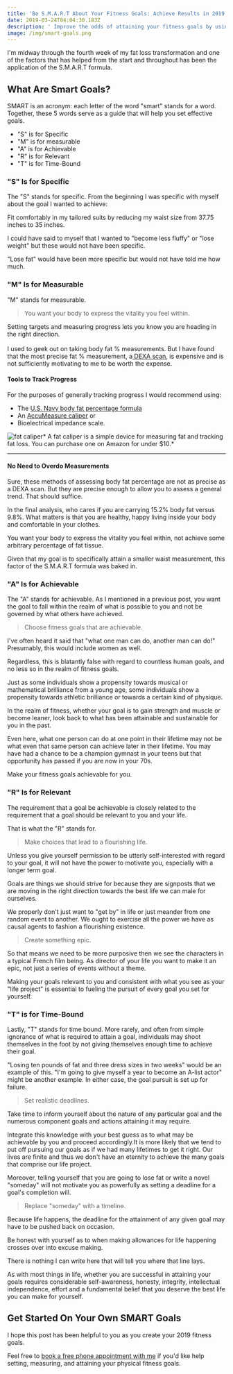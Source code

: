 ```yaml
---
title: 'Be S.M.A.R.T About Your Fitness Goals: Achieve Results in 2019'
date: 2019-03-24T04:04:30.183Z
description: ' Improve the odds of attaining your fitness goals by using the SMART method.'
image: /img/smart-goals.png
---
```

I'm midway through the fourth week of my fat loss transformation and one of the factors that has helped from the start and throughout has been the application of the S.M.A.R.T formula.  

## What Are Smart Goals?

SMART is an acronym: each letter of the word "smart" stands for a word. Together, these 5 words serve as a guide that will help you set effective goals. 

* "S" is for Specific
* "M" is for measurable
* "A" is for Achievable
* "R" is for Relevant
* "T" is for Time-Bound

### "S" Is for Specific

The "S" stands for specific. From the beginning I was specific with myself about the goal I wanted to achieve:  

Fit comfortably in my tailored suits by reducing my waist size from 37.75 inches to 35 inches.  

I could have said to myself that I wanted to "become less fluffy" or "lose weight" but these would not have been specific.  

"Lose fat" would have been more specific but would not have told me how much.

### "M" Is for Measurable

"M" stands for measurable. 

> You want your body to express the vitality you feel within.

Setting targets and measuring progress lets you know you are heading in the right direction. \
\
I used to geek out on taking body fat % measurements.  But I have found that the most precise fat % measurement, a[ DEXA scan](https://www.dexafit.com/services/dexa-scan/), is expensive and is not sufficiently motivating to me to be worth the expense.

#### Tools to Track Progress

For the purposes of generally tracking progress I would recommend using:

* The [U.S. Navy body fat percentage formula](https://www.omnicalculator.com/health/navy-body-fat)
* An [AccuMeasure caliper](https://www.accumeasurefitness.com/accu-measure-fitness-3000-body-fat-caliper.html) or 
* Bioelectrical impedance scale.  

![fat caliper](/img/fat-caliper.png "fat caliper")* A fat caliper is a simple device for measuring fat and tracking fat loss. You can purchase one on Amazon for under $10.*<hr>

#### No Need to Overdo Measurements

Sure, these methods of assessing body fat percentage are not as precise as a DEXA scan. But they are precise enough to allow you to assess a general trend. That should suffice.  

In the final analysis, who cares if you are carrying 15.2% body fat versus 9.8%.  What matters is that you are healthy, happy living inside your body and comfortable in your clothes.  

You want your body to express the vitality you feel within, not achieve some arbitrary percentage of fat tissue.  

Given that my goal is to specifically attain a smaller waist measurement, this factor of the S.M.A.R.T formula was baked in.

### "A" Is for Achievable

The "A" stands for achievable.  As I mentioned in a previous post, you want the goal to fall within the realm of what is possible to you and not be governed by what others have achieved.  

> Choose fitness goals that are achievable.

I've often heard it said that "what one man can do, another man can do!"  Presumably, this would include women as well.  

Regardless, this is blatantly false with regard to countless human goals, and no less so in the realm of fitness goals.

Just as some individuals show a propensity towards musical or mathematical brilliance from a young age, some individuals show a propensity towards athletic brilliance or towards a certain kind of physique. 

In the realm of fitness, whether your goal is to gain strength and muscle or become leaner, look back to what has been attainable and sustainable for you in the past.  

Even here, what one person can do at one point in their lifetime may not be what even that same person can achieve later in their lifetime.  You may have had a chance to be a champion gymnast in your teens but that opportunity has passed if you are now in your 70s.

Make your fitness goals achievable for you.

### "R" Is for Relevant

The requirement that a goal be achievable is closely related to the requirement that a goal should be relevant to you and your life. 

That is what the  "R" stands for.  

> Make choices that lead to a flourishing life.

Unless you give yourself permission to be utterly self-interested with regard to your goal, it will not have the power to motivate you, especially with a longer term goal.  

Goals are things we should strive for because they are signposts that we are moving in the right direction towards the best life we can male for ourselves.  

We properly don't just want to "get by" in life or just meander from one random event to another.  We ought to exercise all the power we have as causal agents to fashion a flourishing existence.  

> Create something epic.

So that means we need to be more purposive then we see the characters in a typical French film being.  As director of your life you want to make it an epic, not just a series of events without a theme.  

Making your goals relevant to you and consistent with what you see as your "life project"  is essential to fueling the pursuit of every goal you set for yourself.

### "T" is for Time-Bound

Lastly, "T" stands for time bound.  More rarely, and often from simple ignorance of what is required to attain a goal, individuals may shoot themselves in the foot by not giving themselves enough time to achieve their goal.  

"Losing ten pounds of fat and three dress sizes in two weeks" would be an example of this.  "I'm going to give myself a year to become an A-list actor" might be another example.  In either case, the goal pursuit is set up for failure.  

> Set realistic deadlines. 

Take time to inform yourself about the nature of any particular goal and the numerous component goals and actions attaining it may require.  

Integrate this knowledge with your best guess as to what may be achievable by you and proceed accordingly.It is more likely that we tend to put off pursuing our goals as if we had many lifetimes to get it right. Our lives are finite and thus we don't have an eternity to achieve the many goals that comprise our life project.  

Moreover, telling yourself that you are going to lose fat or write a novel "someday" will not motivate you as powerfully as setting a deadline for a goal's completion will.  

> Replace "someday" with a timeline.

Because life happens, the deadline for the attainment of any given goal may have to be pushed back on occasion.  

Be honest with yourself as to when making allowances for life happening crosses over into excuse making. 

There is nothing I can write here that will tell you where that line lays. 

As with most things in life, whether you are successful in attaining your goals requires considerable self-awareness, honesty, integrity, intellectual independence, effort and a fundamental belief that you deserve the best life you can make for yourself.

## Get Started On Your Own SMART Goals

I hope this post has been helpful to you as you create your 2019 fitness goals. 

Feel free to [book a free phone appointment with me](https://calendly.com/isfny/15min?back=1) if you'd like help setting, measuring, and attaining your physical fitness goals.
